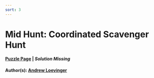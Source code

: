 ```yaml
---
sort: 3
---
```


# Mid Hunt: Coordinated Scavenger Hunt

#### [Puzzle Page](2019-mh.pdf) | *Solution Missing*
#### Author(s): [Andrew Loevinger](../../../../search.html?q=Andrew+Loevinger)